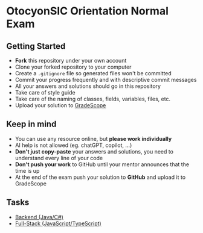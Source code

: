 # OtocyonSIC Orientation Normal Exam

## Getting Started

- **Fork** this repository under your own account
- Clone your forked repository to your computer
- Create a `.gitignore` file so generated files won't be committed
- Commit your progress frequently and with descriptive commit messages
- All your answers and solutions should go in this repository
- Take care of style guide
- Take care of the naming of classes, fields, variables, files, etc.
- Upload your solution to [GradeScope](https://www.gradescope.com/)

## Keep in mind

- You can use any resource online, but **please work individually**
- AI help is not allowed (eg. chatGPT, copilot, ...)
- **Don't just copy-paste** your answers and solutions,
  you need to understand every line of your code
- **Don't push your work** to GitHub until your mentor announces
  that the time is up
- At the end of the exam push your solution to **GitHub** and upload it to GradeScope

## Tasks

- [Backend (Java/C#)](./backend.md)
- [Full-Stack (JavaScript/TypeScript)](./full-stack.md)
